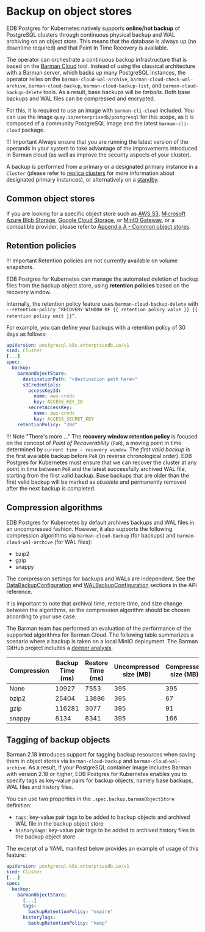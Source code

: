# Backup on object stores

EDB Postgres for Kubernetes natively supports **online/hot backup** of PostgreSQL
clusters through continuous physical backup and WAL archiving on an object
store. This means that the database is always up (no downtime required)
and that Point In Time Recovery is available.

The operator can orchestrate a continuous backup infrastructure
that is based on the [Barman Cloud](https://pgbarman.org) tool. Instead
of using the classical architecture with a Barman server, which
backs up many PostgreSQL instances, the operator relies on the
`barman-cloud-wal-archive`, `barman-cloud-check-wal-archive`,
`barman-cloud-backup`, `barman-cloud-backup-list`, and
`barman-cloud-backup-delete` tools. As a result, base backups will
be *tarballs*. Both base backups and WAL files can be compressed
and encrypted.

For this, it is required to use an image with `barman-cli-cloud` included.
You can use the image `quay.io/enterprisedb/postgresql` for this scope,
as it is composed of a community PostgreSQL image and the latest
`barman-cli-cloud` package.

!!! Important
    Always ensure that you are running the latest version of the operands
    in your system to take advantage of the improvements introduced in
    Barman cloud (as well as improve the security aspects of your cluster).

A backup is performed from a primary or a designated primary instance in a
`Cluster` (please refer to
[replica clusters](replica_cluster.md)
for more information about designated primary instances), or alternatively
on a [standby](#backup-from-a-standby).

## Common object stores

If you are looking for a specific object store such as
[AWS S3](appendixes/object_stores.md#aws-s3),
[Microsoft Azure Blob Storage](appendixes/object_stores.md#azure-blob-storage),
[Google Cloud Storage](appendixes/object_stores.md#google-cloud-storage), or
[MinIO Gateway](appendixes/object_stores.md#minio-gateway), or a compatible
provider, please refer to [Appendix A - Common object stores](appendixes/object_stores.md).

## Retention policies

!!! Important
    Retention policies are not currently available on volume snapshots.

EDB Postgres for Kubernetes can manage the automated deletion of backup files from
the backup object store, using **retention policies** based on the recovery
window.

Internally, the retention policy feature uses `barman-cloud-backup-delete`
with `--retention-policy “RECOVERY WINDOW OF {{ retention policy value }} {{ retention policy unit }}”`.

For example, you can define your backups with a retention policy of 30 days as
follows:

```yaml
apiVersion: postgresql.k8s.enterprisedb.io/v1
kind: Cluster
[...]
spec:
  backup:
    barmanObjectStore:
      destinationPath: "<destination path here>"
      s3Credentials:
        accessKeyId:
          name: aws-creds
          key: ACCESS_KEY_ID
        secretAccessKey:
          name: aws-creds
          key: ACCESS_SECRET_KEY
    retentionPolicy: "30d"
```

!!! Note "There's more ..."
    The **recovery window retention policy** is focused on the concept of
    *Point of Recoverability* (`PoR`), a moving point in time determined by
    `current time - recovery window`. The *first valid backup* is the first
    available backup before `PoR` (in reverse chronological order).
    EDB Postgres for Kubernetes must ensure that we can recover the cluster at
    any point in time between `PoR` and the latest successfully archived WAL
    file, starting from the first valid backup. Base backups that are older
    than the first valid backup will be marked as *obsolete* and permanently
    removed after the next backup is completed.

## Compression algorithms

EDB Postgres for Kubernetes by default archives backups and WAL files in an
uncompressed fashion. However, it also supports the following compression
algorithms via `barman-cloud-backup` (for backups) and
`barman-cloud-wal-archive` (for WAL files):

* bzip2
* gzip
* snappy

The compression settings for backups and WALs are independent. See the
[DataBackupConfiguration](cloudnative-pg.v1.md#postgresql-k8s-enterprisedb-io-v1-DataBackupConfiguration) and
[WALBackupConfiguration](cloudnative-pg.v1.md#postgresql-k8s-enterprisedb-io-v1-WalBackupConfiguration) sections in
the API reference.

It is important to note that archival time, restore time, and size change
between the algorithms, so the compression algorithm should be chosen according
to your use case.

The Barman team has performed an evaluation of the performance of the supported
algorithms for Barman Cloud. The following table summarizes a scenario where a
backup is taken on a local MinIO deployment. The Barman GitHub project includes
a [deeper analysis](https://github.com/EnterpriseDB/barman/issues/344#issuecomment-992547396).

| Compression | Backup Time (ms) | Restore Time (ms) | Uncompressed size (MB) | Compressed size (MB)  | Approx ratio |
|-------------|------------------|-------------------|------------------------|-----------------------|--------------|
| None        | 10927            | 7553              | 395                    | 395                   | 1:1          |
| bzip2       | 25404            | 13886             | 395                    | 67                    | 5.9:1        |
| gzip        | 116281           | 3077              | 395                    | 91                    | 4.3:1        |
| snappy      | 8134             | 8341              | 395                    | 166                   | 2.4:1        |

## Tagging of backup objects

Barman 2.18 introduces support for tagging backup resources when saving them in
object stores via `barman-cloud-backup` and `barman-cloud-wal-archive`. As a
result, if your PostgreSQL container image includes Barman with version 2.18 or
higher, EDB Postgres for Kubernetes enables you to specify tags as key-value pairs
for backup objects, namely base backups, WAL files and history files.

You can use two properties in the `.spec.backup.barmanObjectStore` definition:

- `tags`: key-value pair tags to be added to backup objects and archived WAL
  file in the backup object store
- `historyTags`: key-value pair tags to be added to archived history files in
  the backup object store

The excerpt of a YAML manifest below provides an example of usage of this
feature:

```yaml
apiVersion: postgresql.k8s.enterprisedb.io/v1
kind: Cluster
[...]
spec:
  backup:
    barmanObjectStore:
      [...]
      tags:
        backupRetentionPolicy: "expire"
      historyTags:
        backupRetentionPolicy: "keep"
```
